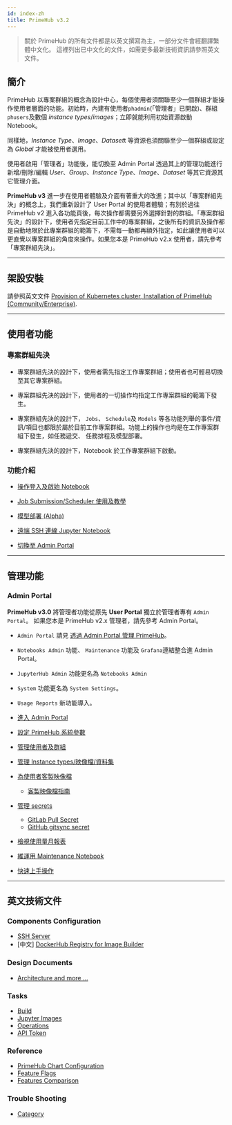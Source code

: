 ```yaml
---
id: index-zh
title: PrimeHub v3.2
---
```


>關於 PrimeHub 的所有文件都是以英文撰寫為主，一部分文件會經翻譯繁體中文化。
>這裡列出已中文化的文件，如需更多最新技術資訊請參照英文文件。

## 簡介

PrimeHub 以專案群組的概念為設計中心，每個使用者須關聯至少一個群組才能操作使用者層面的功能。初始時，內建有使用者`phadmin`(「管理者」已開啟)、群組`phusers`及數個 *instance types*/*images*；立即就能利用初始資源啟動 Notebook。

同樣地，*Instance Type*、*Image*、*Dataset*t 等資源也須關聯至少一個群組或設定為 *Global* 才能被使用者選用。

使用者啟用「管理者」功能後，能切換至 Admin Portal 透過其上的管理功能進行新增/刪除/編輯 *User*、*Group*、*Instance Type*、*Image*、*Dataset* 等其它資源其它管理介面。

**PrimeHub v3** 進一步在使用者體驗及介面有著重大的改進；其中以「專案群組先決」的概念上，我們重新設計了 User Portal 的使用者體驗；有別於過往 PrimeHub v2 進入各功能頁後，每次操作都需要另外選擇針對的群組。「專案群組先決」的設計下，使用者先指定目前工作中的專案群組，之後所有的資訊及操作都是自動地限於此專案群組的範籌下，不需每一動都再額外指定，如此讓使用者可以更直覺以專案群組的角度來操作。如果您本是 PrimeHub v2.x 使用者，請先參考「專案群組先決」。

---

## 架設安裝

請參照英文文件 [Provision of Kubernetes cluster, Installation of PrimeHub (Community/Enterprise)](dev-introduction).

---

## 使用者功能

### 專案群組先決

+ 專案群組先決的設計下，使用者需先指定工作專案群組；使用者也可輕易切換至其它專案群組。

+ 專案群組先決的設計下，使用者的一切操作均指定工作專案群組的範籌下發生。

+ 專案群組先決的設計下， `Jobs`、 `Schedule`及 `Models` 等各功能列舉的事件/資訊/項目也都限於屬於目前工作專案群組。功能上的操作也均是在工作專案群組下發生，如任務遞交、 任務排程及模型部署。

+ 專案群組先決的設計下，Notebook 於工作專案群組下啟動。

### 功能介紹

+ [操作登入及啟始 Notebook](zh-tw/quickstart/login-portal-user)

+ [Job Submission/Scheduler 使用及教學](zh-tw/job-submission-cht)

+ [模型部署 (Alpha)](zh-tw/model-deployment-feature)

+ [遠端 SSH 連線 Jupyter Notebook](zh-tw/guide_manual/ssh-config-cht)

+ [切換至 Admin Portal](zh-tw/quickstart/login-portal-admin)

---

## 管理功能

### Admin Portal

**PrimeHub v3.0** 將管理者功能從原先 **User Portal** 獨立於管理者專有 `Admin Portal`。 如果您本是 PrimeHub v2.x 管理者，請先參考 Admin Portal。

+ `Admin Portal` 請見 [透過 Admin Portal 管理 PrimeHub](zh-tw/quickstart/login-portal-admin)。

+ `Notebooks Admin` 功能、 `Maintenance` 功能及 `Grafana`連結整合進 Admin Portal。

+ `JupyterHub Admin` 功能更名為 `Notebooks Admin`

+ `System` 功能更名為 `System Settings`。

+ `Usage Reports` 新功能導入。

+ [進入 Admin Portal](zh-tw/quickstart/login-portal-admin)

+ [設定 PrimeHub 系統參數](zh-tw/guide_manual/admin-system-cht)

+ [管理使用者及群組](zh-tw/guide_manual/admin-user-cht)

+ [管理 Instance types/映像檔/資料集](zh-tw/guide_manual/admin-instancetype-cht)

+ [為使用者客製映像檔](zh-tw/guide_manual/admin-build-image-cht)
  + [客製映像檔指南](zh-tw/guide_manual/custom-image-guideline)

+ [管理 secrets](zh-tw/guide_manual/admin-secret-cht)

  + [GitLab Pull Secret](zh-tw/quickstart/secret-pull-image)
  + [GitHub gitsync secret](zh-tw/quickstart/secret-gitsync)

+ [檢視使用量月報表](zh-tw/guide_manual/admin-report-cht)

+ [維運用 Maintenance Notebook](zh-tw/maintenance-cht)

+ [快速上手操作](zh-tw/quickstart/create-user)

---

## 英文技術文件

### Components Configuration

+ [SSH Server](getting_started/configure-ssh-server)
+ [中文] [DockerHub Registry for Image Builder](zh-tw/quickstart/dockerhub-registry)

### Design Documents

+ [Architecture and more ...](design/architecture)

### Tasks

+ [Build](tasks/build)
+ [Jupyter Images](tasks/repo2docker)
+ [Operations](tasks/benchmark)
+ [API Token](tasks/api-token)

### Reference

+ [PrimeHub Chart Configuration](references/primehub_chart)
+ [Feature Flags](references/feature-flag)
+ [Features Comparison](comparison)

### Trouble Shooting

+ [Category](trouble-shoot-guide)